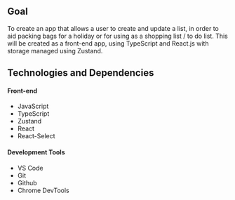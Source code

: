 ## Goal

To create an app that allows a user to create and update a list, in order to aid packing bags for a holiday or for using as a shopping list / to do list. This will be created as a front-end app, using TypeScript and React.js with storage managed using Zustand.

## Technologies and Dependencies

#### Front-end

- JavaScript
- TypeScript
- Zustand
- React
- React-Select

#### Development Tools

- VS Code
- Git
- Github
- Chrome DevTools
